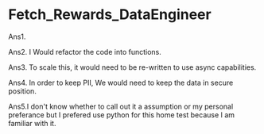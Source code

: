 # Fetch_Rewards_DataEngineer
Ans1. 

Ans2. I  Would refactor the code into functions.

Ans3. To scale this, it would need to be re-written to use async capabilities.

Ans4. In order to keep PII, We would need to keep the data in secure position.

Ans5.I don't know whether to call out it a assumption or my personal preferance but I prefered use python for 
this home test because I am familiar with it.
